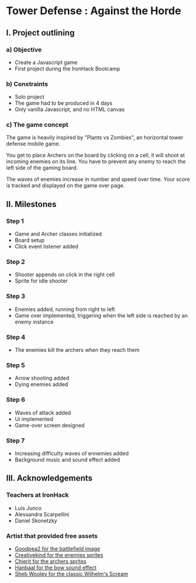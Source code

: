 # Tower Defense : Against the Horde

## I. Project outlining

### a) Objective

- Create a Javascript game
- First project during the IronHack Bootcamp

### b) Constraints

- Solo project
- The game had to be produced in 4 days
- Only vanilla Javascript, and no HTML canvas

### c) The game concept

The game is heavily inspired by "Plants vs Zombies", an horizontal tower defense mobile game.

You get to place Archers on the board by clicking on a cell, it will shoot at incoming enemies on its line. You have to prevent any enemy to reach the left side of the gaming board.

The waves of enemies increase in number and speed over time. Your score is tracked and displayed on the game over page.

## II. Milestones

### Step 1

- Game and Archer classes initialized
- Board setup
- Click event listener added

### Step 2

- Shooter appends on click in the right cell
- Sprite for idle shooter

### Step 3

- Enemies added, running from right to left
- Game over implemented, triggering when the left side is reached by an enemy instance

### Step 4

- The enemies kill the archers when they reach them

### Step 5

- Arrow shooting added
- Dying enemies added

### Step 6

- Waves of attack added
- Ui implemented
- Game-over screen designed

### Step 7

- Increasing difficulty waves of ennemies added
- Background music and sound effect added

## III. Acknowledgements

### Teachers at IronHack

- Luis Junco
- Alessandra Scarpellini
- Daniel Skonetzky

### Artist that provided free assets

- [Goodpea2 for the battlefield image](https://www.deviantart.com/goodpea2/gallery)
- [Creativekind for the enemies sprites](https://creativekind.itch.io/)
- [Chierit for the archers sprites](https://chierit.itch.io/)
- [Hanbaal for the bow sound effect](https://freesound.org/people/Hanbaal/)
- [Sheb Wooley for the classic Wilhelm's Scream](https://fr.wikipedia.org/wiki/Cri_Wilhelm)
